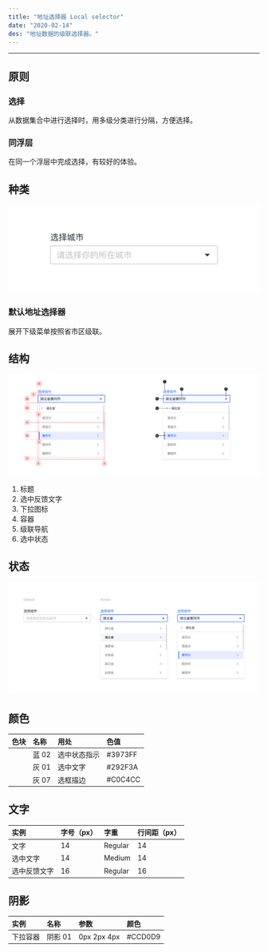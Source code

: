 ```yaml
---
title: "地址选择器 Local selector"
date: "2020-02-14"
des: "地址数据的级联选择器。"
---
```


---

## 原则

### 选择

从数据集合中进行选择时，用多级分类进行分隔，方便选择。

### 同浮层

在同一个浮层中完成选择，有较好的体验。

## 种类

![local-selector-1](local-selector-1.jpg)

### 默认地址选择器

展开下级菜单按照省市区级联。

## 结构

![local-selector-2](local-selector-2.jpg)

1. 标题
2. 选中反馈文字
3. 下拉图标
4. 容器
5. 级联导航
6. 选中状态

## 状态

![local-selector-3](local-selector-3.jpg)

## 颜色

| 色块                                                                | 名称  | 用处         | 色值    |
| :------------------------------------------------------------------ | :---- | :----------- | :------ |
| <span class="colorBlock" style="background-color: #3973FF;"></span> | 蓝 02 | 选中状态指示 | #3973FF |
| <span class="colorBlock" style="background-color: #292F3A;"></span> | 灰 01 | 选中文字     | #292F3A |
| <span class="colorBlock" style="background-color: #C0C4CC;"></span> | 灰 07 | 选框描边     | #C0C4CC |

## 文字

| 实例         | 字号（px） | 字重    | 行间距（px） |
| :----------- | :--------- | :------ | :----------- |
| 文字         | 14         | Regular | 14           |
| 选中文字     | 14         | Medium  | 14           |
| 选中反馈文字 | 16         | Regular | 16           |

## 阴影

| 实例     | 名称    | 参数        | 颜色    |
| :------- | :------ | :---------- | :------ |
| 下拉容器 | 阴影 01 | 0px 2px 4px | #CCD0D9 |
